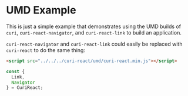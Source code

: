 # UMD Example

This is just a simple example that demonstrates using the UMD builds of `curi`, `curi-react-navigator`, and `curi-react-link` to build an application.

`curi-react-navigator` and `curi-react-link` could easily be replaced with `curi-react` to do the same thing:

```html
<script src="../../../curi-react/umd/curi-react.min.js"></script>
```

```js
const {
  Link,
  Navigator
} = CuriReact;
```

